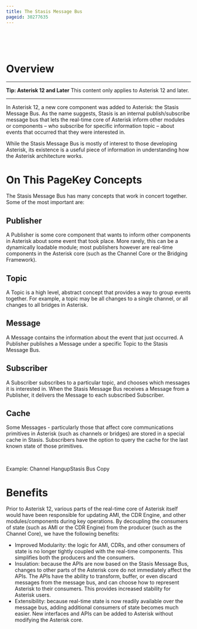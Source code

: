 ```yaml
---
title: The Stasis Message Bus
pageid: 30277635
---
```


 

 

Overview
========




---

**Tip: Asterisk 12 and Later** This content only applies to Asterisk 12 and later.

  



---


In Asterisk 12, a new core component was added to Asterisk: the Stasis Message Bus. As the name suggests, Stasis is an internal publish/subscribe message bus that lets the real-time core of Asterisk inform other modules or components – who subscribe for specific information topic – about events that occurred that they were interested in.

While the Stasis Message Bus is mostly of interest to those developing Asterisk, its existence is a useful piece of information in understanding how the Asterisk architecture works.

On This PageKey Concepts
============

The Stasis Message Bus has many concepts that work in concert together. Some of the most important are:

Publisher
---------

A Publisher is some core component that wants to inform other components in Asterisk about some event that took place. More rarely, this can be a dynamically loadable module; most publishers however are real-time components in the Asterisk core (such as the Channel Core or the Bridging Framework).

Topic
-----

A Topic is a high level, abstract concept that provides a way to group events together. For example, a topic may be all changes to a single channel, or all changes to all bridges in Asterisk.

Message
-------

A Message contains the information about the event that just occurred. A Publisher publishes a Message under a specific Topic to the Stasis Message Bus.

Subscriber
----------

A Subscriber subscribes to a particular topic, and chooses which messages it is interested in. When the Stasis Message Bus receives a Message from a Publisher, it delivers the Message to each subscribed Subscriber.

Cache
-----

Some Messages - particularly those that affect core communications primitives in Asterisk (such as channels or bridges) are stored in a special cache in Stasis. Subscribers have the option to query the cache for the last known state of those primitives.

 

Example: Channel HangupStasis Bus Copy

Benefits
========

Prior to Asterisk 12, various parts of the real-time core of Asterisk itself would have been responsible for updating AMI, the CDR Engine, and other modules/components during key operations. By decoupling the consumers of state (such as AMI or the CDR Engine) from the producer (such as the Channel Core), we have the following benefits:

* Improved Modularity: the logic for AMI, CDRs, and other consumers of state is no longer tightly coupled with the real-time components. This simplifies both the producers and the consumers.
* Insulation: because the APIs are now based on the Stasis Message Bus, changes to other parts of the Asterisk core do not immediately affect the APIs. The APIs have the ability to transform, buffer, or even discard messages from the message bus, and can choose how to represent Asterisk to their consumers. This provides increased stability for Asterisk users.
* Extensibility: because real-time state is now readily available over the message bus, adding additional consumers of state becomes much easier. New interfaces and APIs can be added to Asterisk without modifying the Asterisk core.
